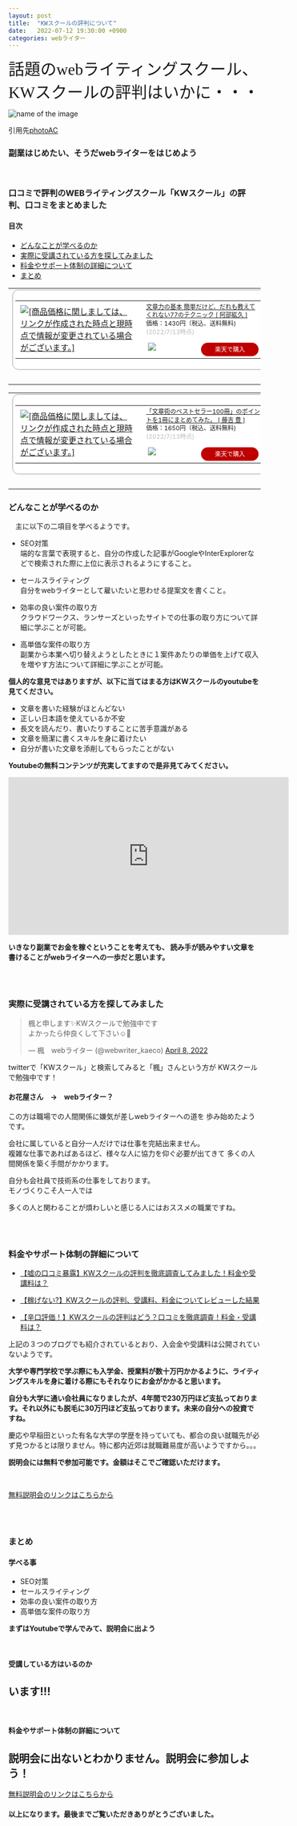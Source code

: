 ```yaml
---
layout: post
title:  "KWスクールの評判について"
date:   2022-07-12 19:30:00 +0900
categories: webライター
---
```



<font size="6" face="ＭＳ ゴシック">話題のwebライティングスクール、<br>KWスクールの評判はいかに・・・</font>

![name of the image](https://se8move.github.io/blog/img/22352788_s.jpg)

引用先[photoAC](https://www.photo-ac.com/main/detail/22352788)



<h3>副業はじめたい、そうだwebライターをはじめよう</h3><br>

### 口コミで評判のWEBライティングスクール「KWスクール」の評判、口コミをまとめました


#### 目次
- [どんなことが学べるのか](#1)
- [実際に受講されている方を探してみました](#2)
- [料金やサポート体制の詳細について](#3)
- [まとめ](#4)


<table border="0" cellpadding="0" cellspacing="0"><tr><td><div style="border:1px solid #95a5a6;border-radius:.75rem;background-color:#FFFFFF;width:504px;margin:0px;padding:5px;text-align:center;overflow:hidden;"><table><tr><td style="width:240px"><a href="https://hb.afl.rakuten.co.jp/ichiba/298dc662.e1081edd.298dc663.4277a342/?pc=https%3A%2F%2Fitem.rakuten.co.jp%2Fbook%2F6131279%2F&link_type=picttext&ut=eyJwYWdlIjoiaXRlbSIsInR5cGUiOiJwaWN0dGV4dCIsInNpemUiOiIyNDB4MjQwIiwibmFtIjoxLCJuYW1wIjoicmlnaHQiLCJjb20iOjEsImNvbXAiOiJkb3duIiwicHJpY2UiOjEsImJvciI6MSwiY29sIjoxLCJiYnRuIjoxLCJwcm9kIjowLCJhbXAiOmZhbHNlfQ%3D%3D" target="_blank" rel="nofollow sponsored noopener" style="word-wrap:break-word;"  ><img src="https://hbb.afl.rakuten.co.jp/hgb/298dc662.e1081edd.298dc663.4277a342/?me_id=1213310&item_id=13234579&pc=https%3A%2F%2Fthumbnail.image.rakuten.co.jp%2F%400_mall%2Fbook%2Fcabinet%2F5881%2F9784534045881.jpg%3F_ex%3D240x240&s=240x240&t=picttext" border="0" style="margin:2px" alt="[商品価格に関しましては、リンクが作成された時点と現時点で情報が変更されている場合がございます。]" title="[商品価格に関しましては、リンクが作成された時点と現時点で情報が変更されている場合がございます。]"></a></td><td style="vertical-align:top;width:248px;"><p style="font-size:12px;line-height:1.4em;text-align:left;margin:0px;padding:2px 6px;word-wrap:break-word"><a href="https://hb.afl.rakuten.co.jp/ichiba/298dc662.e1081edd.298dc663.4277a342/?pc=https%3A%2F%2Fitem.rakuten.co.jp%2Fbook%2F6131279%2F&link_type=picttext&ut=eyJwYWdlIjoiaXRlbSIsInR5cGUiOiJwaWN0dGV4dCIsInNpemUiOiIyNDB4MjQwIiwibmFtIjoxLCJuYW1wIjoicmlnaHQiLCJjb20iOjEsImNvbXAiOiJkb3duIiwicHJpY2UiOjEsImJvciI6MSwiY29sIjoxLCJiYnRuIjoxLCJwcm9kIjowLCJhbXAiOmZhbHNlfQ%3D%3D" target="_blank" rel="nofollow sponsored noopener" style="word-wrap:break-word;"  >文章力の基本 簡単だけど、だれも教えてくれない77のテクニック [ 阿部紘久 ]</a><br><span >価格：1430円（税込、送料無料)</span> <span style="color:#BBB">(2022/7/13時点)</span></p><div style="margin:10px;"><a href="https://hb.afl.rakuten.co.jp/ichiba/298dc662.e1081edd.298dc663.4277a342/?pc=https%3A%2F%2Fitem.rakuten.co.jp%2Fbook%2F6131279%2F&link_type=picttext&ut=eyJwYWdlIjoiaXRlbSIsInR5cGUiOiJwaWN0dGV4dCIsInNpemUiOiIyNDB4MjQwIiwibmFtIjoxLCJuYW1wIjoicmlnaHQiLCJjb20iOjEsImNvbXAiOiJkb3duIiwicHJpY2UiOjEsImJvciI6MSwiY29sIjoxLCJiYnRuIjoxLCJwcm9kIjowLCJhbXAiOmZhbHNlfQ%3D%3D" target="_blank" rel="nofollow sponsored noopener" style="word-wrap:break-word;"  ><img src="https://static.affiliate.rakuten.co.jp/makelink/rl.svg" style="float:left;max-height:27px;width:auto;margin-top:0"></a><a href="https://hb.afl.rakuten.co.jp/ichiba/298dc662.e1081edd.298dc663.4277a342/?pc=https%3A%2F%2Fitem.rakuten.co.jp%2Fbook%2F6131279%2F%3Fscid%3Daf_pc_bbtn&link_type=picttext&ut=eyJwYWdlIjoiaXRlbSIsInR5cGUiOiJwaWN0dGV4dCIsInNpemUiOiIyNDB4MjQwIiwibmFtIjoxLCJuYW1wIjoicmlnaHQiLCJjb20iOjEsImNvbXAiOiJkb3duIiwicHJpY2UiOjEsImJvciI6MSwiY29sIjoxLCJiYnRuIjoxLCJwcm9kIjowLCJhbXAiOmZhbHNlfQ==" target="_blank" rel="nofollow sponsored noopener" style="word-wrap:break-word;"  ><div style="float:right;width:41%;height:27px;background-color:#bf0000;color:#fff!important;font-size:12px;font-weight:500;line-height:27px;margin-left:1px;padding: 0 12px;border-radius:16px;cursor:pointer;text-align:center;">楽天で購入</div></a></div></td></tr></table></div><br><p style="color:#000000;font-size:12px;line-height:1.4em;margin:5px;word-wrap:break-word"></p></td></tr></table>



<table border="0" cellpadding="0" cellspacing="0"><tr><td><div style="border:1px solid #95a5a6;border-radius:.75rem;background-color:#FFFFFF;width:504px;margin:0px;padding:5px;text-align:center;overflow:hidden;"><table><tr><td style="width:240px"><a href="https://hb.afl.rakuten.co.jp/ichiba/298dc662.e1081edd.298dc663.4277a342/?pc=https%3A%2F%2Fitem.rakuten.co.jp%2Fbook%2F16533135%2F&link_type=picttext&ut=eyJwYWdlIjoiaXRlbSIsInR5cGUiOiJwaWN0dGV4dCIsInNpemUiOiIyNDB4MjQwIiwibmFtIjoxLCJuYW1wIjoicmlnaHQiLCJjb20iOjEsImNvbXAiOiJkb3duIiwicHJpY2UiOjEsImJvciI6MSwiY29sIjoxLCJiYnRuIjoxLCJwcm9kIjowLCJhbXAiOmZhbHNlfQ%3D%3D" target="_blank" rel="nofollow sponsored noopener" style="word-wrap:break-word;"  ><img src="https://hbb.afl.rakuten.co.jp/hgb/298dc662.e1081edd.298dc663.4277a342/?me_id=1213310&item_id=20206372&pc=https%3A%2F%2Fthumbnail.image.rakuten.co.jp%2F%400_mall%2Fbook%2Fcabinet%2F9065%2F9784822289065.jpg%3F_ex%3D240x240&s=240x240&t=picttext" border="0" style="margin:2px" alt="[商品価格に関しましては、リンクが作成された時点と現時点で情報が変更されている場合がございます。]" title="[商品価格に関しましては、リンクが作成された時点と現時点で情報が変更されている場合がございます。]"></a></td><td style="vertical-align:top;width:248px;"><p style="font-size:12px;line-height:1.4em;text-align:left;margin:0px;padding:2px 6px;word-wrap:break-word"><a href="https://hb.afl.rakuten.co.jp/ichiba/298dc662.e1081edd.298dc663.4277a342/?pc=https%3A%2F%2Fitem.rakuten.co.jp%2Fbook%2F16533135%2F&link_type=picttext&ut=eyJwYWdlIjoiaXRlbSIsInR5cGUiOiJwaWN0dGV4dCIsInNpemUiOiIyNDB4MjQwIiwibmFtIjoxLCJuYW1wIjoicmlnaHQiLCJjb20iOjEsImNvbXAiOiJkb3duIiwicHJpY2UiOjEsImJvciI6MSwiY29sIjoxLCJiYnRuIjoxLCJwcm9kIjowLCJhbXAiOmZhbHNlfQ%3D%3D" target="_blank" rel="nofollow sponsored noopener" style="word-wrap:break-word;"  >「文章術のベストセラー100冊」のポイントを1冊にまとめてみた。 [ 藤吉 豊 ]</a><br><span >価格：1650円（税込、送料無料)</span> <span style="color:#BBB">(2022/7/13時点)</span></p><div style="margin:10px;"><a href="https://hb.afl.rakuten.co.jp/ichiba/298dc662.e1081edd.298dc663.4277a342/?pc=https%3A%2F%2Fitem.rakuten.co.jp%2Fbook%2F16533135%2F&link_type=picttext&ut=eyJwYWdlIjoiaXRlbSIsInR5cGUiOiJwaWN0dGV4dCIsInNpemUiOiIyNDB4MjQwIiwibmFtIjoxLCJuYW1wIjoicmlnaHQiLCJjb20iOjEsImNvbXAiOiJkb3duIiwicHJpY2UiOjEsImJvciI6MSwiY29sIjoxLCJiYnRuIjoxLCJwcm9kIjowLCJhbXAiOmZhbHNlfQ%3D%3D" target="_blank" rel="nofollow sponsored noopener" style="word-wrap:break-word;"  ><img src="https://static.affiliate.rakuten.co.jp/makelink/rl.svg" style="float:left;max-height:27px;width:auto;margin-top:0"></a><a href="https://hb.afl.rakuten.co.jp/ichiba/298dc662.e1081edd.298dc663.4277a342/?pc=https%3A%2F%2Fitem.rakuten.co.jp%2Fbook%2F16533135%2F%3Fscid%3Daf_pc_bbtn&link_type=picttext&ut=eyJwYWdlIjoiaXRlbSIsInR5cGUiOiJwaWN0dGV4dCIsInNpemUiOiIyNDB4MjQwIiwibmFtIjoxLCJuYW1wIjoicmlnaHQiLCJjb20iOjEsImNvbXAiOiJkb3duIiwicHJpY2UiOjEsImJvciI6MSwiY29sIjoxLCJiYnRuIjoxLCJwcm9kIjowLCJhbXAiOmZhbHNlfQ==" target="_blank" rel="nofollow sponsored noopener" style="word-wrap:break-word;"  ><div style="float:right;width:41%;height:27px;background-color:#bf0000;color:#fff!important;font-size:12px;font-weight:500;line-height:27px;margin-left:1px;padding: 0 12px;border-radius:16px;cursor:pointer;text-align:center;">楽天で購入</div></a></div></td></tr></table></div><br><p style="color:#000000;font-size:12px;line-height:1.4em;margin:5px;word-wrap:break-word"></p></td></tr></table>



<a id="1"></a>
<h3>どんなことが学べるのか</h3>

　主に以下の二項目を学べるようです。

   - SEO対策<br>
   端的な言葉で表現すると、自分の作成した記事がGoogleやInterExplorerなどで検索された際に上位に表示されるようにすること。

   - セールスライティング<br>
   自分をwebライターとして雇いたいと思わせる提案文を書くこと。

   - 効率の良い案件の取り方<br>
   クラウドワークス、ランサーズといったサイトでの仕事の取り方について詳細に学ぶことが可能。

   - 高単価な案件の取り方<br>
   副業から本業へ切り替えようとしたときに１案件あたりの単価を上げて収入を増やす方法について詳細に学ぶことが可能。


<strong>個人的な意見ではありますが、以下に当てはまる方はKWスクールのyoutubeを見てください。</strong>

   - 文章を書いた経験がほとんどない
   - 正しい日本語を使えているか不安
   - 長文を読んだり、書いたりすることに苦手意識がある
   - 文章を簡潔に書くスキルを身に着けたい
   - 自分が書いた文章を添削してもらったことがない


<strong>Youtubeの無料コンテンツが充実してますので是非見てみてください。</strong>


<iframe width="560" height="315" src="https://www.youtube.com/embed/FENRxRGfpQ0" title="YouTube video player" frameborder="0" allow="accelerometer; autoplay; clipboard-write; encrypted-media; gyroscope; picture-in-picture" allowfullscreen></iframe>


<strong>いきなり副業でお金を稼ぐということを考えても、
読み手が読みやすい文章を書けることがwebライターへの一歩だと思います。</strong><br>

<br>
<br>


<a id="2"></a>
<h3>実際に受講されている方を探してみました</h3>

<blockquote class="twitter-tweet"><p lang="ja" dir="ltr">楓と申します✨KWスクールで勉強中です<br>よかったら仲良くして下さい☺️🌸</p>&mdash; 楓　webライター (@webwriter_kaeco) <a href="https://twitter.com/webwriter_kaeco/status/1512311292027039758?ref_src=twsrc%5Etfw">April 8, 2022</a></blockquote> <script async src="https://platform.twitter.com/widgets.js" charset="utf-8"></script>

<p>twitterで「KWスクール」と検索してみると「楓」さんという方が
KWスクールで勉強中です！</p>

<h4>お花屋さん　→　webライター？</h4>

この方は職場での人間関係に嫌気が差しwebライターへの道を
歩み始めたようです。<br>

会社に属していると自分一人だけでは仕事を完結出来ません。<br>
複雑な仕事であればあるほど、様々な人に協力を仰ぐ必要が出てきて
多くの人間関係を築く手間がかかります。<br>

自分も会社員で技術系の仕事をしております。<br>
モノづくりこそ人一人では

多くの人と関わることが煩わしいと感じる人にはおススメの職業ですね。<br>

<br>
<br>

<a id="3"></a>
<h3>料金やサポート体制の詳細について</h3>

- [【嘘の口コミ暴露】KWスクールの評判を徹底調査してみました！料金や受講料は？](https://honne-kuchikomi.com/kwschool/)

- [【稼げない?】KWスクールの評判、受講料、料金についてレビューした結果](https://takaha.site/writing/)

- [【辛口評価！】KWスクールの評判はどう？口コミを徹底調査！料金・受講料は？](https://mattresswakore.net/uncategorized/kwschool.html)

<p>上記の３つのブログでも紹介されているとおり、入会金や受講料は公開されていないようです。</p>

<strong>大学や専門学校で学ぶ際にも入学金、授業料が数十万円かかるように、ライティングスキルを身に着ける際にもそれなりにお金がかかると思います。</strong>

<strong>自分も大学に通い会社員になりましたが、4年間で230万円ほど支払っております。それ以外にも脱毛に30万円ほど支払っております。未来の自分への投資ですね。</strong>

<p>慶応や早稲田といった有名な大学の学歴を持っていても、都合の良い就職先が必ず見つかるとは限りません。特に都内近郊は就職難易度が高いようですから。。。</p>

<strong>説明会には無料で参加可能です。金額はそこでご確認いただけます。</strong>

<br>

[無料説明会のリンクはこちらから](https://xhaov.hp.peraichi.com/)

<br>
<br>

<a id="4"></a>
<h3>まとめ</h3>

#### 学べる事
- SEO対策<br> 
- セールスライティング<br>
- 効率の良い案件の取り方<br>
- 高単価な案件の取り方<br>

<strong>まずはYoutubeで学んでみて、説明会に出よう</strong>

<br>

#### 受講している方はいるのか

## います!!!

<br>

#### 料金やサポート体制の詳細について

## 説明会に出ないとわかりません。説明会に参加しよう！

[無料説明会のリンクはこちらから](https://xhaov.hp.peraichi.com/)


<h4>以上になります。最後までご覧いただきありがとうございました。</h4>
  


